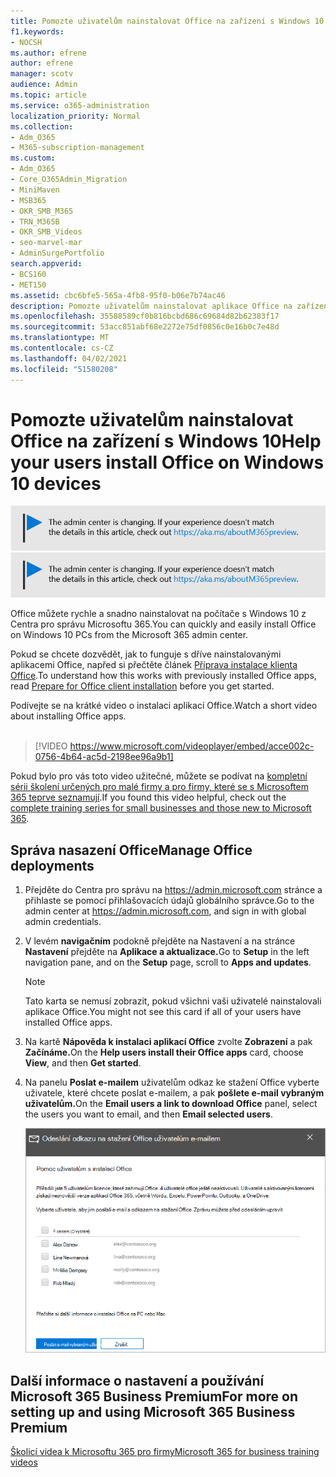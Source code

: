 ```yaml
---
title: Pomozte uživatelům nainstalovat Office na zařízení s Windows 10
f1.keywords:
- NOCSH
ms.author: efrene
author: efrene
manager: scotv
audience: Admin
ms.topic: article
ms.service: o365-administration
localization_priority: Normal
ms.collection:
- Adm_O365
- M365-subscription-management
ms.custom:
- Adm_O365
- Core_O365Admin_Migration
- MiniMaven
- MSB365
- OKR_SMB_M365
- TRN_M365B
- OKR_SMB_Videos
- seo-marvel-mar
- AdminSurgePortfolio
search.appverid:
- BCS160
- MET150
ms.assetid: cbc6bfe5-565a-4fb8-95f0-b06e7b74ac46
description: Pomozte uživatelům nainstalovat aplikace Office na zařízení s Windows 10 a snadno nainstalovat Office na počítače s Windows 10 z Centra pro správu Microsoftu 365.
ms.openlocfilehash: 35588589cf0b816bcbd686c69684d82b62383f17
ms.sourcegitcommit: 53acc851abf68e2272e75df0856c0e16b0c7e48d
ms.translationtype: MT
ms.contentlocale: cs-CZ
ms.lasthandoff: 04/02/2021
ms.locfileid: "51580208"
---
```

# <a name="help-your-users-install-office-on-windows-10-devices"></a><span data-ttu-id="f0eca-103">Pomozte uživatelům nainstalovat Office na zařízení s Windows 10</span><span class="sxs-lookup"><span data-stu-id="f0eca-103">Help your users install Office on Windows 10 devices</span></span>

<span data-ttu-id="f0eca-104">[![Popis s informacemi o tom, jak se mění centrum pro správu. Další podrobnosti najdete na aka.ms/aboutM365preview.](../media/m365admincenterchanging.png)](/office365/admin/microsoft-365-admin-center-preview)</span><span class="sxs-lookup"><span data-stu-id="f0eca-104">[![Label to let you know the admin center is changing and you can find more details at aka.ms/aboutM365preview.](../media/m365admincenterchanging.png)](/office365/admin/microsoft-365-admin-center-preview)</span></span>

<span data-ttu-id="f0eca-105">Office můžete rychle a snadno nainstalovat na počítače s Windows 10 z Centra pro správu Microsoftu 365.</span><span class="sxs-lookup"><span data-stu-id="f0eca-105">You can quickly and easily install Office on Windows 10 PCs from the Microsoft 365 admin center.</span></span>
  
<span data-ttu-id="f0eca-106">Pokud se chcete dozvědět, jak to funguje s dříve nainstalovanými aplikacemi Office, napřed si přečtěte článek [Příprava instalace klienta Office](prepare-for-office-client-deployment.md).</span><span class="sxs-lookup"><span data-stu-id="f0eca-106">To understand how this works with previously installed Office apps, read [Prepare for Office client installation](prepare-for-office-client-deployment.md) before you get started.</span></span>

<span data-ttu-id="f0eca-107">Podívejte se na krátké video o instalaci aplikací Office.</span><span class="sxs-lookup"><span data-stu-id="f0eca-107">Watch a short video about installing Office apps.</span></span><br><br>

> [!VIDEO https://www.microsoft.com/videoplayer/embed/acce002c-0756-4b64-ac5d-2198ee96a9b1] 

<span data-ttu-id="f0eca-108">Pokud bylo pro vás toto video užitečné, můžete se podívat na [kompletní sérii školení určených pro malé firmy a pro firmy, které se s Microsoftem 365 teprve seznamují](https://support.microsoft.com/office/6ab4bbcd-79cf-4000-a0bd-d42ce4d12816).</span><span class="sxs-lookup"><span data-stu-id="f0eca-108">If you found this video helpful, check out the [complete training series for small businesses and those new to Microsoft 365](https://support.microsoft.com/office/6ab4bbcd-79cf-4000-a0bd-d42ce4d12816).</span></span>

## <a name="manage-office-deployments"></a><span data-ttu-id="f0eca-109">Správa nasazení Office</span><span class="sxs-lookup"><span data-stu-id="f0eca-109">Manage Office deployments</span></span>

1. <span data-ttu-id="f0eca-110">Přejděte do Centra pro správu na <a href="https://go.microsoft.com/fwlink/p/?linkid=2024339" target="_blank">https://admin.microsoft.com</a> stránce a přihlaste se pomocí přihlašovacích údajů globálního správce.</span><span class="sxs-lookup"><span data-stu-id="f0eca-110">Go to the admin center at <a href="https://go.microsoft.com/fwlink/p/?linkid=2024339" target="_blank">https://admin.microsoft.com</a>, and sign in with global admin credentials.</span></span> 

2. <span data-ttu-id="f0eca-111">V levém **navigačním** podokně přejděte na Nastavení a na stránce **Nastavení** přejděte na **Aplikace a aktualizace.**</span><span class="sxs-lookup"><span data-stu-id="f0eca-111">Go to **Setup** in the left navigation pane, and on the **Setup** page, scroll to **Apps and updates**.</span></span>
    > [!NOTE]
    > <span data-ttu-id="f0eca-112">Tato karta se nemusí zobrazit, pokud všichni vaši uživatelé nainstalovali aplikace Office.</span><span class="sxs-lookup"><span data-stu-id="f0eca-112">You might not see this card if all of your  users have installed Office apps.</span></span>
  
3. <span data-ttu-id="f0eca-113">Na kartě **Nápověda k instalaci aplikací Office** zvolte **Zobrazení** a pak **Začínáme.**</span><span class="sxs-lookup"><span data-stu-id="f0eca-113">On the **Help users install their Office apps** card, choose **View**, and then **Get started**.</span></span>
    
4. <span data-ttu-id="f0eca-114">Na panelu **Poslat e-mailem** uživatelům odkaz ke stažení Office vyberte uživatele, které chcete poslat e-mailem, a pak **pošlete e-mail vybraným uživatelům.**</span><span class="sxs-lookup"><span data-stu-id="f0eca-114">On the **Email users a link to download Office** panel, select the users you want to email, and then **Email selected users**.</span></span>

   ![Vyberte uživatele, kteří mají posílat e-maily pomocí odkazu ke stažení Office.](../media/sendemailtousers.png)

## <a name="for-more-on-setting-up-and-using-microsoft-365-business-premium"></a><span data-ttu-id="f0eca-116">Další informace o nastavení a používání Microsoft 365 Business Premium</span><span class="sxs-lookup"><span data-stu-id="f0eca-116">For more on setting up and using Microsoft 365 Business Premium</span></span>

[<span data-ttu-id="f0eca-117">Školicí videa k Microsoftu 365 pro firmy</span><span class="sxs-lookup"><span data-stu-id="f0eca-117">Microsoft 365 for business training videos</span></span>](https://support.microsoft.com/office/6ab4bbcd-79cf-4000-a0bd-d42ce4d12816)